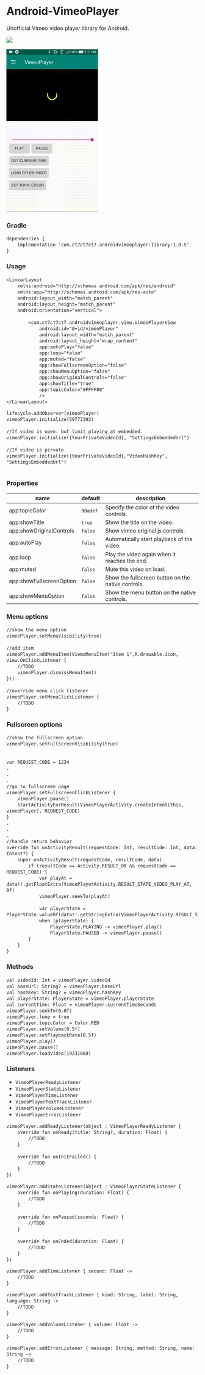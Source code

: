 # Android-VimeoPlayer
Unofficial Vimeo video player library for Android.

[![](https://api.bintray.com/packages/ct7ct7ct7/maven/AndroidVimeoPlayer/images/download.svg)](https://bintray.com/ct7ct7ct7/maven/AndroidVimeoPlayer/_latestVersion)

![screenshot](/screenshot.gif)

### **Gradle**

```
dependencies {
    implementation 'com.ct7ct7ct7.androidvimeoplayer:library:1.0.5'
}
```

### **Usage**
```
<LinearLayout
    xmlns:android="http://schemas.android.com/apk/res/android"
    xmlns:app="http://schemas.android.com/apk/res-auto"
    android:layout_width="match_parent"
    android:layout_height="match_parent"
    android:orientation="vertical">
    
        <com.ct7ct7ct7.androidvimeoplayer.view.VimeoPlayerView
            android:id="@+id/vimeoPlayer"
            android:layout_width="match_parent"
            android:layout_height="wrap_content"
            app:autoPlay="false"
            app:loop="false"
            app:muted="false"
            app:showFullscreenOption="false"
            app:showMenuOption="false"
            app:showOriginalControls="false"
            app:showTitle="true"
            app:topicColor="#FFFF00"
            />
</LinearLayout>
```

```
lifecycle.addObserver(vimeoPlayer)
vimeoPlayer.initialize(59777392)

//If video is open. but limit playing at embedded.
vimeoPlayer.initialize({YourPrivateVideoId}, "SettingsEmbeddedUrl")

//If video is pirvate.
vimeoPlayer.initialize({YourPrivateVideoId},"VideoHashKey", "SettingsEmbeddedUrl")


```

### **Properties**
name                    | default  | description
------------------------| -------- | -----------
app:topicColor          | `00adef` | Specify the color of the video controls.
app:showTitle           | `true`   | Show the title on the video.
app:showOriginalControls| `false`  | Show vimeo original js controls.
app:autoPlay            | `false`  | Automatically start playback of the video. 
app:loop                | `false`  | Play the video again when it reaches the end.
app:muted               | `false`  | Mute this video on load.
app:showFullscreenOption| `false`  | Show the fullscreen button on the native controls.
app:showMenuOption      | `false`  | Show the menu button on the native controls.


### **Menu options**
```
//show the menu option
vimeoPlayer.setMenuVisibility(true)

//add item
vimeoPlayer.addMenuItem(ViemoMenuItem("Item 1",R.drawable.icon, View.OnClickListener {
    //TODO
    vimeoPlayer.dismissMenuItem()
}))

//override menu click listener
vimeoPlayer.setMenuClickListener { 
    //TODO
}
```


### **Fullscreen options**
```
//show the fullscreen option
vimeoPlayer.setFullscreenVisibility(true)


var REQUEST_CODE = 1234
.
.
.
//go to fullscreen page
vimeoPlayer.setFullscreenClickListener {
    vimeoPlayer.pause()
    startActivityForResult(VimeoPlayerActivity.createIntent(this, vimeoPlayer), REQUEST_CODE)
}
.
.
.
//handle return behavior
override fun onActivityResult(requestCode: Int, resultCode: Int, data: Intent?) {
    super.onActivityResult(requestCode, resultCode, data)
        if (resultCode == Activity.RESULT_OK && requestCode == REQUEST_CODE) {
            var playAt = data!!.getFloatExtra(VimeoPlayerActivity.RESULT_STATE_VIDEO_PLAY_AT, 0f)
            vimeoPlayer.seekTo(playAt)

            var playerState = PlayerState.valueOf(data!!.getStringExtra(VimeoPlayerActivity.RESULT_STATE_PLAYER_STATE))
            when (playerState) {
                PlayerState.PLAYING -> vimeoPlayer.play()
                PlayerState.PAUSED -> vimeoPlayer.pause()
        }
    }
}

```

### **Methods**
```
val videoId: Int = vimeoPlayer.videoId
val baseUrl: String? = vimeoPlayer.baseUrl
val hashKey: String? = vimeoPlayer.hashKey
val playerState: PlayerState = vimeoPlayer.playerState
val currentTime: Float = vimeoPlayer.currentTimeSeconds
vimeoPlayer.seekTo(0.0f)
vimeoPlayer.loop = true
vimeoPlayer.topicColor = Color.RED
vimeoPlayer.setVolume(0.5f)
vimeoPlayer.setPlaybackRate(0.5f)
vimeoPlayer.play()
vimeoPlayer.pause()
vimeoPlayer.loadVideo(19231868)
```


### **Listeners**
* `VimeoPlayerReadyListener`
* `VimeoPlayerStateListener`
* `VimeoPlayerTimeListener`
* `VimeoPlayerTextTrackListener`
* `VimeoPlayerVolumeListener`
* `VimeoPlayerErrorListener`

```
vimeoPlayer.addReadyListener(object : VimeoPlayerReadyListener {
    override fun onReady(title: String?, duration: Float) {
        //TODO
    }

    override fun onInitFailed() {
        //TODO
    }
})
```

```
vimeoPlayer.addStateListener(object : VimeoPlayerStateListener {
    override fun onPlaying(duration: Float) {
        //TODO
    }

    override fun onPaused(seconds: Float) {
        //TODO
    }

    override fun onEnded(duration: Float) {
        //TODO
    }
})
```

```
vimeoPlayer.addTimeListener { second: Float ->
    //TODO
}
```

```
vimeoPlayer.addTextTrackListener { kind: String, label: String, language: String ->
    //TODO
}
```

```
vimeoPlayer.addVolumeListener { volume: Float ->
    //TODO
}
```

```
vimeoPlayer.addErrorListener { message: String, method: String, name: String ->
    //TODO
}
```
